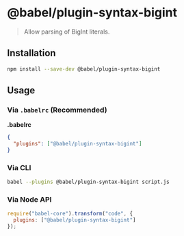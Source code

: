 # @babel/plugin-syntax-bigint

> Allow parsing of BigInt literals.


## Installation

```sh
npm install --save-dev @babel/plugin-syntax-bigint
```

## Usage

### Via `.babelrc` (Recommended)

**.babelrc**

```json
{
  "plugins": ["@babel/plugin-syntax-bigint"]
}
```

### Via CLI

```sh
babel --plugins @babel/plugin-syntax-bigint script.js
```

### Via Node API

```javascript
require("babel-core").transform("code", {
  plugins: ["@babel/plugin-syntax-bigint"]
});
```
